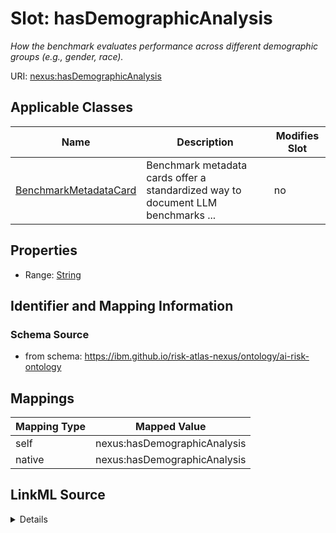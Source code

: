 

# Slot: hasDemographicAnalysis


_How the benchmark evaluates performance across different demographic groups (e.g., gender, race)._





URI: [nexus:hasDemographicAnalysis](https://ibm.github.io/risk-atlas-nexus/ontology/hasDemographicAnalysis)



<!-- no inheritance hierarchy -->





## Applicable Classes

| Name | Description | Modifies Slot |
| --- | --- | --- |
| [BenchmarkMetadataCard](BenchmarkMetadataCard.md) | Benchmark metadata cards offer a standardized way to document LLM benchmarks ... |  no  |







## Properties

* Range: [String](String.md)





## Identifier and Mapping Information







### Schema Source


* from schema: https://ibm.github.io/risk-atlas-nexus/ontology/ai-risk-ontology




## Mappings

| Mapping Type | Mapped Value |
| ---  | ---  |
| self | nexus:hasDemographicAnalysis |
| native | nexus:hasDemographicAnalysis |




## LinkML Source

<details>
```yaml
name: hasDemographicAnalysis
description: How the benchmark evaluates performance across different demographic
  groups (e.g., gender, race).
from_schema: https://ibm.github.io/risk-atlas-nexus/ontology/ai-risk-ontology
rank: 1000
alias: hasDemographicAnalysis
domain_of:
- BenchmarkMetadataCard
range: string

```
</details>